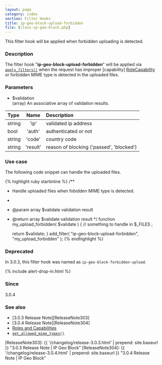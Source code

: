 ```yaml
---
layout: page
category: codex
section: Filter Hooks
title: ip-geo-block-upload-forbidden
file: [class-ip-geo-block.php]
---
```


This filter hook will be applied when forbidden uploading is detected.

<!--more-->

### Description ###

The filter hook "**ip-geo-block-upload-forbidden**" will be applied via 
[`apply_filters()`][Apply-Filters] when the request has improper [capability]
[RoleCapability] or forbidden MIME type is detected in the uploaded files.

### Parameters ###

- $validation  
  (array) An associative array of validation results.

| Type    | Name     | Description                              |
|:--------|:--------:|:-----------------------------------------|
| string  | 'ip'     | validated ip address                     |
| bool    | 'auth'   | authenticated or not                     |
| string  | 'code'   | country code                             |
| string  | 'result' | reason of blocking ('passed', 'blocked') |

### Use case ###

The following code snippet can handle the uploaded files.

{% highlight ruby startinline %}
/**
 * Handle uploaded files when fobidden MIME type is detected.
 *
 * @param  array $validate  validation result
 * @return array $validate  validation result
 */
function my_upload_forbidden( $validate ) {
    // something to handle in $_FILES
    ;

    return $validate;
}
add_filter( "ip-geo-block-upload-forbidden", "my_upload_forbidden" );
{% endhighlight %}

### Deprecated ###

In 3.0.3, this filter hook was named as `ip-geo-block-forbidden-upload`.

{% include alert-drop-in.html %}

### Since ###

3.0.4

### See also ###

- [3.0.3 Release Note][ReleaseNote303]
- [3.0.4 Release Note][ReleaseNote304]
- [Roles and Capabilities][RoleCapability]
- [`get_allowed_mime_types()`][AllowedMIME]

[IP-Geo-Block]:   https://wordpress.org/plugins/ip-geo-block/ "WordPress › IP Geo Block « WordPress Plugins"
[Apply-Filters]:  https://developer.wordpress.org/reference/functions/apply_filters/ "apply_filters() | Function | WordPress Developer Resources"
[RoleCapability]: https://codex.wordpress.org/Roles_and_Capabilities "Roles and Capabilities &laquo; WordPress Codex"
[AllowedMIME]:    https://developer.wordpress.org/reference/functions/get_allowed_mime_types/ "get_allowed_mime_types() | Function | WordPress Developer Resources"
[ReleaseNote303]: {{ '/changelog/release-3.0.3.html' | prepend: site.baseurl }} "3.0.3 Release Note | IP Geo Block"
[ReleaseNote304]: {{ '/changelog/release-3.0.4.html' | prepend: site.baseurl }} "3.0.4 Release Note | IP Geo Block"
